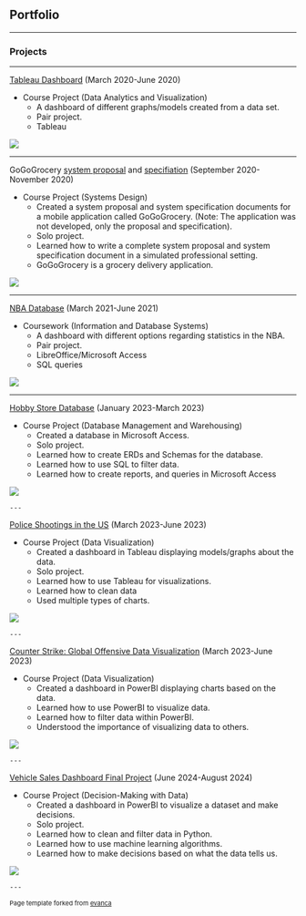 ## Portfolio

---

### Projects 

---
<a href="https://github.com/NicholasSutanto/tableau-dashboard">Tableau Dashboard</a> (March 2020-June 2020)
* Course Project (Data Analytics and Visualization)
   * A dashboard of different graphs/models created from a data set.
   * Pair project.
   * Tableau
   
<img src="images/sampledashboard.png?raw=true"/>

---
GoGoGrocery <a href="https://github.com/NicholasSutanto/GoGoGrocerySystemProposal">system proposal</a> and <a href="https://github.com/NicholasSutanto/GoGoGrocerySpecification">specifiation</a> (September 2020-November 2020)
* Course Project (Systems Design)
   * Created a system proposal and system specification documents for a mobile application called GoGoGrocery. (Note: The application was not developed, only the     proposal and specification).
   * Solo project.
   * Learned how to write a complete system proposal and system specification document in a simulated professional setting.
   * GoGoGrocery is a grocery delivery application.


<img src="images/GoGoGroceryProposal.png?raw=true"/>

---
<a href="https://github.com/NicholasSutanto/nba-database-file">NBA Database</a> (March 2021-June 2021)
* Coursework (Information and Database Systems)
   * A dashboard with different options regarding statistics in the NBA.
   * Pair project.
   * LibreOffice/Microsoft Access
   * SQL queries


<img src="images/DatabaseNBA.png?raw=true"/>

---
<a href="https://github.com/NicholasSutanto/HobbyStoreDatabase">Hobby Store Database</a> (January 2023-March 2023)
* Course Project (Database Management and Warehousing)
   * Created a database in Microsoft Access.
   * Solo project.
   * Learned how to create ERDs and Schemas for the database.
   * Learned how to use SQL to filter data.
   * Learned how to create reports, and queries in Microsoft Access
   

<img src="images/HobbyStoreDB.png?raw=true"/>
  
    --- 
<a href="https://github.com/NicholasSutanto/TableauPoliceShootings">Police Shootings in the US</a> (March 2023-June 2023)
* Course Project (Data Visualization)
   * Created a dashboard in Tableau displaying models/graphs about the data.
   * Solo project.
   * Learned how to use Tableau for visualizations.
   * Learned how to clean data
   * Used multiple types of charts.

     
<img src="images/PoliceShootings.png?raw=true"/>
  
    ---
<a href="https://github.com/NicholasSutanto/PowerBIcsgo">Counter Strike: Global Offensive Data Visualization</a> (March 2023-June 2023)
* Course Project (Data Visualization)
   * Created a dashboard in PowerBI displaying charts based on the data.
   * Learned how to use PowerBI to visualize data.
   * Learned how to filter data within PowerBI.
   * Understood the importance of visualizing data to others.
     
     
<img src="images/CSGOPlayers.png?raw=true"/>

    ---
<a href="https://github.com/NicholasSutanto/VehicleSalesDashboard">Vehicle Sales Dashboard Final Project</a> (June 2024-August 2024)
* Course Project (Decision-Making with Data)
   * Created a dashboard in PowerBI to visualize a dataset and make decisions.
   * Solo project.
   * Learned how to clean and filter data in Python.
   * Learned how to use machine learning algorithms.
   * Learned how to make decisions based on what the data tells us.
   

<img src="images/VehicleSalesDashboard.png?raw=true"/>
  
    ---  
<p style="font-size:11px">Page template forked from <a href="https://github.com/evanca/quick-portfolio">evanca</a></p> 
<!-- Remove above link if you don't want to attibute -->
